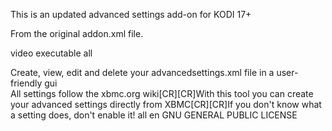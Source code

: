 This is an updated advanced settings add-on for KODI 17+

From the original addon.xml file.

<?xml version="1.0" encoding="UTF-8" standalone="yes"?>
<addon id="plugin.program.advancedsettings"
       name="Easy Advanced Settings"
       version="0.8.8"
       provider-name="kinkin">
    <requires>
        <import addon="xbmc.python" version="2.1.0"/>
    </requires>
    <extension point="xbmc.python.pluginsource"
               	library="default.py">
        <provides>video executable</provides>
    </extension>
    <extension point="xbmc.addon.metadata">
        <platform>all</platform>
        <summary>Create, view, edit and delete your advancedsettings.xml file in a user-friendly gui</summary>
        <description>All settings follow the xbmc.org wiki[CR][CR]With this tool you can create your advanced settings directly from XBMC[CR][CR]If you don't know what a setting does, don't enable it!</description>
        <platform>all</platform>
        <language>en</language>
        <license>GNU GENERAL PUBLIC LICENSE</license>
        <forum></forum>
        <website></website>
        <source></source>
        <email></email>
    </extension>
	
</addon>
